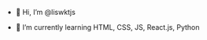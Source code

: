 - 👋 Hi, I’m @liswktjs
<!--- 👀 I’m interested in ... -->
- 🌱 I’m currently learning HTML, CSS, JS, React.js, Python
<!--- 💞️ I’m looking to collaborate on ...
- 📫 How to reach me ...
-->
<!---
liswktjs/liswktjs is a ✨ special ✨ repository because its `README.md` (this file) appears on your GitHub profile.
You can click the Preview link to take a look at your changes.
--->
